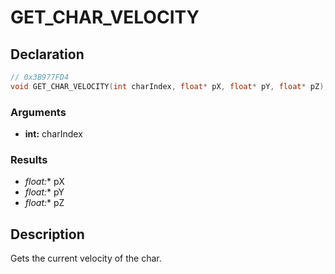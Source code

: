 # GET_CHAR_VELOCITY

## Declaration
```cpp
// 0x3B977FD4
void GET_CHAR_VELOCITY(int charIndex, float* pX, float* pY, float* pZ);
```

### Arguments
- **int:** charIndex

### Results
- **float*:** pX
- **float*:** pY
- **float*:** pZ

## Description
Gets the current velocity of the char.
